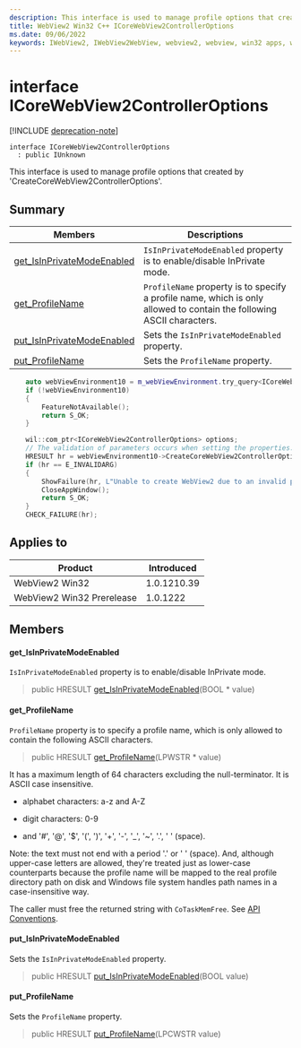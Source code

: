 ```yaml
---
description: This interface is used to manage profile options that created by 'CreateCoreWebView2ControllerOptions'.
title: WebView2 Win32 C++ ICoreWebView2ControllerOptions
ms.date: 09/06/2022
keywords: IWebView2, IWebView2WebView, webview2, webview, win32 apps, win32, edge, ICoreWebView2, ICoreWebView2Controller, browser control, edge html, ICoreWebView2ControllerOptions
---
```


# interface ICoreWebView2ControllerOptions

[!INCLUDE [deprecation-note](../includes/deprecation-note.md)]

```
interface ICoreWebView2ControllerOptions
  : public IUnknown
```

This interface is used to manage profile options that created by 'CreateCoreWebView2ControllerOptions'.

## Summary

 Members                        | Descriptions
--------------------------------|---------------------------------------------
[get_IsInPrivateModeEnabled](#get_isinprivatemodeenabled) | `IsInPrivateModeEnabled` property is to enable/disable InPrivate mode.
[get_ProfileName](#get_profilename) | `ProfileName` property is to specify a profile name, which is only allowed to contain the following ASCII characters.
[put_IsInPrivateModeEnabled](#put_isinprivatemodeenabled) | Sets the `IsInPrivateModeEnabled` property.
[put_ProfileName](#put_profilename) | Sets the `ProfileName` property.

```cpp
    auto webViewEnvironment10 = m_webViewEnvironment.try_query<ICoreWebView2Environment10>();
    if (!webViewEnvironment10)
    {
        FeatureNotAvailable();
        return S_OK;
    }

    wil::com_ptr<ICoreWebView2ControllerOptions> options;
    // The validation of parameters occurs when setting the properties.
    HRESULT hr = webViewEnvironment10->CreateCoreWebView2ControllerOptions(&options);
    if (hr == E_INVALIDARG)
    {
        ShowFailure(hr, L"Unable to create WebView2 due to an invalid profile name.");
        CloseAppWindow();
        return S_OK;
    }
    CHECK_FAILURE(hr);
```

## Applies to

Product                         | Introduced
--------------------------------|---------------------------------------------
WebView2 Win32            |    1.0.1210.39
WebView2 Win32 Prerelease |    1.0.1222

## Members

#### get_IsInPrivateModeEnabled

`IsInPrivateModeEnabled` property is to enable/disable InPrivate mode.

> public HRESULT [get_IsInPrivateModeEnabled](#get_isinprivatemodeenabled)(BOOL * value)

#### get_ProfileName

`ProfileName` property is to specify a profile name, which is only allowed to contain the following ASCII characters.

> public HRESULT [get_ProfileName](#get_profilename)(LPWSTR * value)

It has a maximum length of 64 characters excluding the null-terminator. It is ASCII case insensitive.

* alphabet characters: a-z and A-Z

* digit characters: 0-9

* and '#', '@', '$', '(', ')', '+', '-', '_', '~', '.', ' ' (space).

Note: the text must not end with a period '.' or ' ' (space). And, although upper-case letters are allowed, they're treated just as lower-case counterparts because the profile name will be mapped to the real profile directory path on disk and Windows file system handles path names in a case-insensitive way.

The caller must free the returned string with `CoTaskMemFree`. See [API Conventions](/microsoft-edge/webview2/concepts/win32-api-conventions#strings).

#### put_IsInPrivateModeEnabled

Sets the `IsInPrivateModeEnabled` property.

> public HRESULT [put_IsInPrivateModeEnabled](#put_isinprivatemodeenabled)(BOOL value)

#### put_ProfileName

Sets the `ProfileName` property.

> public HRESULT [put_ProfileName](#put_profilename)(LPCWSTR value)

